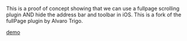 This is a proof of concept showing that we can use a fullpage scrolling plugin AND hide the address bar and toolbar in iOS. This is a fork of the fullPage plugin by Alvaro Trigo.

<a href="http://stephenthorson.com/temp-uploads/scroll-lock/">demo</a>
